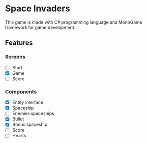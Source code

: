 # Space Invaders

This game is made with C# programming language and MonoGame framework for game development.

## Features

### Screens

- [ ] Start
- [x] Game
- [ ] Score

### Components

- [x] Entity interface
- [x] Spaceship
- [ ] Enemies spaceships
- [x] Bullet
- [x] Bonus spaceship
- [ ] Score
- [ ] Hearts
